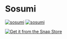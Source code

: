 # Sosumi

[![sosumi](https://snapcraft.io//sosumi/badge.svg)](https://snapcraft.io/sosumi)
[![sosumi](https://snapcraft.io//sosumi/trending.svg?name=0)](https://snapcraft.io/sosumi)

[![Get it from the Snap Store](https://snapcraft.io/static/images/badges/en/snap-store-black.svg)](https://snapcraft.io/sosumi)
